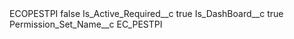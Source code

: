 <?xml version="1.0" encoding="UTF-8"?>
<CustomMetadata xmlns="http://soap.sforce.com/2006/04/metadata" xmlns:xsi="http://www.w3.org/2001/XMLSchema-instance" xmlns:xsd="http://www.w3.org/2001/XMLSchema">
    <label>ECOPESTPI</label>
    <protected>false</protected>
    <values>
        <field>Is_Active_Required__c</field>
        <value xsi:type="xsd:boolean">true</value>
    </values>
    <values>
        <field>Is_DashBoard__c</field>
        <value xsi:type="xsd:boolean">true</value>
    </values>
    <values>
        <field>Permission_Set_Name__c</field>
        <value xsi:type="xsd:string">EC_PESTPI</value>
    </values>
</CustomMetadata>

